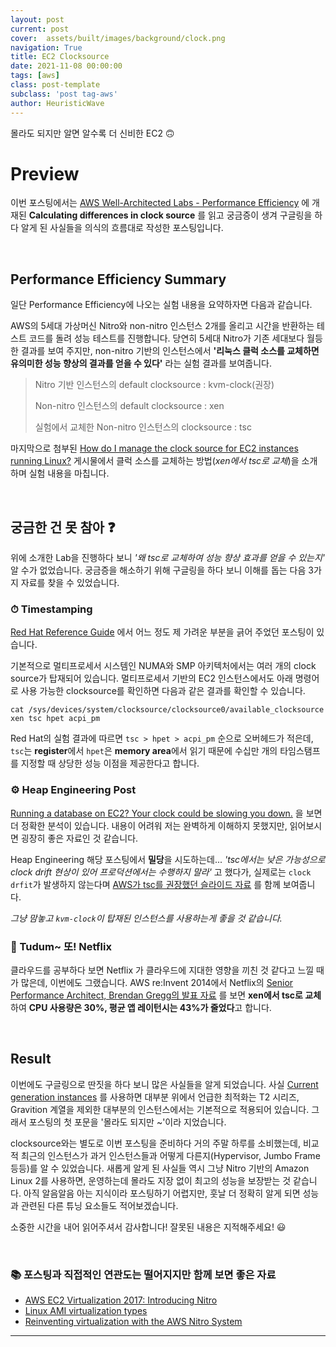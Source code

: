 ```yaml
---
layout: post
current: post
cover:  assets/built/images/background/clock.png
navigation: True
title: EC2 Clocksource
date: 2021-11-08 00:00:00
tags: [aws]
class: post-template
subclass: 'post tag-aws'
author: HeuristicWave
---
```


몰라도 되지만 알면 알수록 더 신비한 EC2 🙃

# Preview

이번 포스팅에서는 [AWS Well-Architected Labs - Performance Efficiency](https://www.wellarchitectedlabs.com/performance-efficiency/100_labs/100_clock_source_performance/) 에 개재된 **Calculating differences in clock source**
를 읽고 궁금증이 생겨 구글링을 하다 알게 된 사실들을 의식의 흐름대로 작성한 포스팅입니다.

<br>

## Performance Efficiency Summary

일단 Performance Efficiency에 나오는 실험 내용을 요약하자면 다음과 같습니다.

AWS의 5세대 가상머신 Nitro와 non-nitro 인스턴스 2개를 올리고 시간을 반환하는 테스트 코드를 돌려 성능 테스트를 진행합니다.
당연히 5세대 Nitro가 기존 세대보다 월등한 결과를 보여 주지만,
non-nitro 기반의 인스턴스에서 **'리눅스 클럭 소스를 교체하면 유의미한 성능 향상의 결과를 얻을 수 있다'** 라는 실험 결과를 보여줍니다.

> Nitro 기반 인스턴스의 default clocksource : kvm-clock(권장)
>
> Non-nitro 인스턴스의 default clocksource : xen
> 
> 실험에서 교체한 Non-nitro 인스턴스의 clocksource : tsc

마지막으로 첨부된 [How do I manage the clock source for EC2 instances running Linux?](https://aws.amazon.com/premiumsupport/knowledge-center/manage-ec2-linux-clock-source)
게시물에서 클럭 소스를 교체하는 방법(*xen에서 tsc로 교체*)을 소개하며 실험 내용을 마칩니다.

<br>

## 궁금한 건 못 참아 ❓

위에 소개한 Lab을 진행하다 보니 *'왜 tsc로 교체하여 성능 향상 효과를 얻을 수 있는지'* 알 수가 없었습니다.
궁금증을 해소하기 위해 구글링을 하다 보니 이해를 돕는 다음 3가지 자료를 찾을 수 있었습니다.

### ⏱ Timestamping

[Red Hat Reference Guide](https://access.redhat.com/documentation/en-us/red_hat_enterprise_linux_for_real_time/7/html/reference_guide/chap-timestamping) 에서 어느 정도 제 가려운 부분을 긁어 주었던 포스팅이 있습니다.

기본적으로 멀티프로세서 시스템인 NUMA와 SMP 아키텍처에서는 여러 개의 clock source가 탑재되어 있습니다.
멀티프로세서 기반의 EC2 인스턴스에서도 아래 명령어로 사용 가능한 clocksource를 확인하면 다음과 같은 결과를 확인할 수 있습니다.
```shell
cat /sys/devices/system/clocksource/clocksource0/available_clocksource
xen tsc hpet acpi_pm
```

Red Hat의 실험 결과에 따르면 `tsc > hpet > acpi_pm` 순으로 오버헤드가 적은데,
`tsc`는 **register**에서 `hpet`은 **memory area**에서 읽기 때문에 수십만 개의 타임스탬프를 지정할 때 상당한 성능 이점을 제공한다고 합니다.

### ⚙️ Heap Engineering Post

[Running a database on EC2? Your clock could be slowing you down.](https://heap.io/blog/clocksource-aws-ec2-vdso) 을 보면 더 정확한 분석이 있습니다.
내용이 어려워 저는 완벽하게 이해하지 못했지만, 읽어보시면 굉장히 좋은 자료인 것 같습니다.

Heap Engineering 해당 포스팅에서 **밀당**을 시도하는데...
*'tsc에서는 낮은 가능성으로 clock drift 현상이 있어 프로덕션에서는 수행하지 말라'* 고 했다가,
실제로는 `clock drfit`가 발생하지 않는다며 [AWS가 tsc를 권장했던 슬라이드 자료](https://www.slideshare.net/AmazonWebServices/cmp402-amazon-ec2-instances-deep-dive/24) 를 함께 보여줍니다.

*그냥 맘놓고 `kvm-clock`이 탑재된 인스턴스를 사용하는게 좋을 것 같습니다.*

### 🎥 Tudum~ 또! Netflix

클라우드를 공부하다 보면 Netflix 가 클라우드에 지대한 영향을 끼친 것 같다고 느낄 때가 많은데, 이번에도 그랬습니다.
AWS re:Invent 2014에서 Netflix의 [Senior Performance Architect, Brendan Gregg의 발표 자료](https://www.slideshare.net/brendangregg/performance-tuning-ec2-instances/42) 를 보면
**xen에서 tsc로 교체**하여 **CPU 사용량은 30%, 평균 앱 레이턴시는 43%가 줄었다**고 합니다.

<br>

## Result

이번에도 구글링으로 딴짓을 하다 보니 많은 사실들을 알게 되었습니다. 사실 [Current generation instances](https://docs.aws.amazon.com/AWSEC2/latest/UserGuide/instance-types.html#AvailableInstanceTypes) 를
사용하면 대부분 위에서 언급한 최적화는 T2 시리즈, Gravition 계열을 제외한 대부분의 인스턴스에서는 기본적으로 적용되어 있습니다.
그래서 포스팅의 첫 포문을 '몰라도 되지만 ~'이라 지었습니다.

clocksource와는 별도로 이번 포스팅을 준비하다 거의 주말 하루를 소비했는데,
비교적 최근의 인스턴스가 과거 인스턴스들과 어떻게 다른지(Hypervisor, Jumbo Frame 등등)를 알 수 있었습니다.
새롭게 알게 된 사실들 역시 그냥 Nitro 기반의 Amazon Linux 2를 사용하면, 운영하는데 몰라도 지장 없이 최고의 성능을 보장받는 것 같습니다.
아직 알음알음 아는 지식이라 포스팅하기 어렵지만, 훗날 더 정확히 알게 되면 성능과 관련된 다른 튜닝 요소들도 적어보겠습니다. 

소중한 시간을 내어 읽어주셔서 감사합니다! 잘못된 내용은 지적해주세요! 😃

<br>

### 📚 포스팅과 직접적인 연관도는 떨어지지만 함께 보면 좋은 자료

- [AWS EC2 Virtualization 2017: Introducing Nitro](https://www.brendangregg.com/blog/2017-11-29/aws-ec2-virtualization-2017.html)
- [Linux AMI virtualization types](https://docs.aws.amazon.com/AWSEC2/latest/UserGuide/virtualization_types.html)
- [Reinventing virtualization with the AWS Nitro System](https://www.allthingsdistributed.com/2020/09/reinventing-virtualization-with-nitro.html)

---

<br>